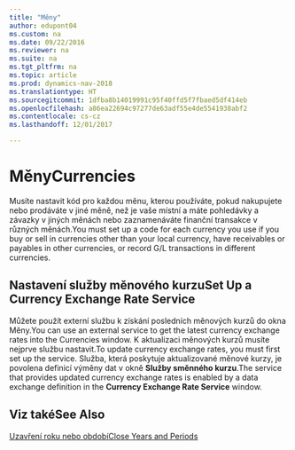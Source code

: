 ```yaml
---
title: "Měny"
author: edupont04
ms.custom: na
ms.date: 09/22/2016
ms.reviewer: na
ms.suite: na
ms.tgt_pltfrm: na
ms.topic: article
ms.prod: dynamics-nav-2018
ms.translationtype: HT
ms.sourcegitcommit: 1dfba8b14019991c95f40ffd5f7fbaed5df414eb
ms.openlocfilehash: a86ea22694c97277de63adf55e4de5541938abf2
ms.contentlocale: cs-cz
ms.lasthandoff: 12/01/2017

---
```


# <a name="currencies"></a><span data-ttu-id="fb455-102">Měny</span><span class="sxs-lookup"><span data-stu-id="fb455-102">Currencies</span></span>
<span data-ttu-id="fb455-103">Musíte nastavit kód pro každou měnu, kterou používáte, pokud nakupujete nebo prodáváte v jiné měně, než je vaše místní a máte pohledávky a závazky v jiných měnách nebo zaznamenáváte finanční transakce v různých měnách.</span><span class="sxs-lookup"><span data-stu-id="fb455-103">You must set up a code for each currency you use if you buy or sell in currencies other than your local currency, have receivables or payables in other currencies, or record G/L transactions in different currencies.</span></span>  

## <a name="set-up-a-currency-exchange-rate-service"></a><span data-ttu-id="fb455-104">Nastavení služby měnového kurzu</span><span class="sxs-lookup"><span data-stu-id="fb455-104">Set Up a Currency Exchange Rate Service</span></span>
<span data-ttu-id="fb455-105">Můžete použít externí službu k získání posledních měnových kurzů do okna Měny.</span><span class="sxs-lookup"><span data-stu-id="fb455-105">You can use an external service to get the latest currency exchange rates into the Currencies window.</span></span> <span data-ttu-id="fb455-106">K aktualizaci měnových kurzů musíte nejprve službu nastavit.</span><span class="sxs-lookup"><span data-stu-id="fb455-106">To update currency exchange rates, you must first set up the service.</span></span>
<span data-ttu-id="fb455-107">Služba, která poskytuje aktualizované měnové kurzy, je povolena definicí výměny dat v okně **Služby směnného kurzu**.</span><span class="sxs-lookup"><span data-stu-id="fb455-107">The service that provides updated currency exchange rates is enabled by a data exchange definition in the **Currency Exchange Rate Service** window.</span></span>  

## <a name="see-also"></a><span data-ttu-id="fb455-108">Viz také</span><span class="sxs-lookup"><span data-stu-id="fb455-108">See Also</span></span>
[<span data-ttu-id="fb455-109">Uzavření roku nebo období</span><span class="sxs-lookup"><span data-stu-id="fb455-109">Close Years and Periods</span></span>](year-close-years-periods.md)

